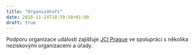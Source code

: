 ```yaml
---
title: "Organizátoři"
date: 2018-11-24T18:59:58+01:00
draft: true
---
```


Podporu organizace události zajišťuje [JCI Prague](http://www.jciprague.cz/) ve spolupráci s několika neziskovými organizacemi a úřady.

